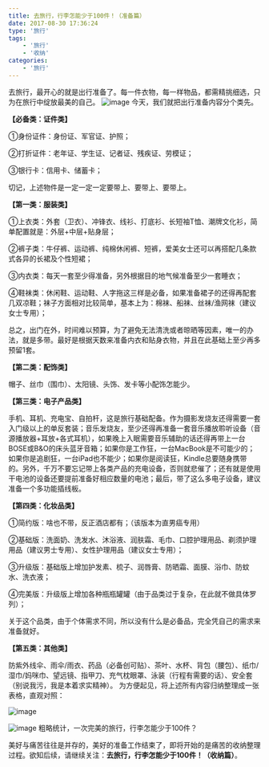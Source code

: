 ```yaml
---
title: 去旅行，行李怎能少于100件！（准备篇）
date: 2017-08-30 17:36:24
type: '旅行'
tags: 
	- '旅行' 
	- '收纳'
categories:
	- '旅行'
---
```

去旅行，最开心的就是出行准备了。每一件衣物，每一样物品，都需精挑细选，只为在旅行中绽放最美的自己。
![image](http://ovuoonn5f.bkt.clouddn.com/b1.jpg)
今天，我们就把出行准备内容分个类先。

**【必备类：证件类】**

①身份证件：身份证、军官证、护照；

②打折证件：老年证、学生证、记者证、残疾证、劳模证；

③银行卡：信用卡、储蓄卡；

切记，上述物件是一定一定一定要带上、要带上、要带上。<!-- more -->

**【第一类：服装类】**

①上衣类：外套（卫衣）、冲锋衣、线衫、打底衫、长短袖T恤、潮牌文化衫，简单配置就是：外层+中层+贴身层；

②裤子类：牛仔裤、运动裤、纯棉休闲裤、短裤，爱美女士还可以再搭配几条款式各异的长裙及个性短裙；

③内衣类：每天一套至少得准备，另外根据目的地气候准备至少一套睡衣；

④鞋袜类：休闲鞋、运动鞋、人字拖这三样是必备，如果准备裙子的还得再配套几双凉鞋；袜子方面相对比较简单，基本上为：棉袜、船袜、丝袜/渔网袜（建议女士专用）；

总之，出门在外，时间难以预算，为了避免无法清洗或者晾晒等因素，唯一的办法，就是多带。最好是根据天数来准备内衣和贴身衣物，并且在此基础上至少再多预留1套。

**【第二类：配饰类】**

帽子、丝巾（围巾）、太阳镜、头饰、发卡等小配饰怎能少。

**【第三类：电子产品类】**

手机、耳机、充电宝、自拍杆，这是旅行基础配备。作为摄影发烧友还得需要一套入门级以上的单反套装；音乐发烧友，至少还得再准备一套音乐播放聆听设备（音源播放器+耳放+各式耳机），如果晚上入眠需要音乐辅助的话还得再带上一台BOSE或B&O的床头蓝牙音箱；如果你是工作狂，一台MacBook是不可能少的；如果你是追剧狂，一台iPad也不能少；如果你是阅读狂，Kindle总要随身携带的。另外，千万不要忘记带上各类产品的充电设备，否则就悲催了；还有就是使用干电池的设备还要提前准备好相应数量的电池；最后，带了这么多电子设备，建议准备一个多功能插线板。

**【第四类：化妆品类】**

①简约版：啥也不带，反正酒店都有；（该版本为直男癌专用）

②基础版：洗面奶、洗发水、沐浴液、润肤霜、毛巾、口腔护理用品、剃须护理用品（建议男士专用）、女性护理用品（建议女士专用）；

③升级版：基础版上增加护发素、梳子、润唇膏、防晒霜、面膜、浴巾、防蚊水、洗衣液；

④完美版：升级版上增加各种瓶瓶罐罐（由于品类过于复杂，在此就不做具体罗列）；

关于这个品类，由于个体需求不同，所以没有什么是必备品，完全凭自己的需求来准备就好。

**【第五类：其他类】**

防紫外线伞、雨伞/雨衣、药品（必备创可贴）、茶叶、水杯、背包（腰包）、纸巾/湿巾/妈咪巾、望远镜、指甲刀、充气枕眼罩、泳装（行程有需要的话）、安全套（别说我污，我是本着求实精神）。
为方便起见，将上述所有内容归纳整理成一张表格，直观对照：

![image](https://p3.pstatp.com/origin/37c900031eb00db8e352)

![image](http://ovuoonn5f.bkt.clouddn.com/b2.jpg)
粗略统计，一次完美的旅行，行李怎能少于100件？

美好与痛苦往往是并存的，美好的准备工作结束了，即将开始的是痛苦的收纳整理过程。欲知后续，请继续关注：**去旅行，行李怎能少于100件！（收纳篇）**。